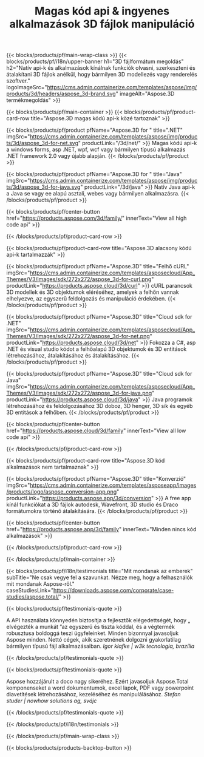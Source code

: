 ﻿---
title: Magas kód api & ingyenes alkalmazások 3D fájlok manipuláció 
weight: 1460
url: /hu/
description: Szerkesztés és konvertálás 3D fájlok létrehozása. Nem 3D modellező szoftver szükséges. Munka geometriával, jelenet hierarchia, megosztás vagy osztott hálók, animál objektumok, hozzá egy célkamera.
---
{{< blocks/products/pf/main-wrap-class >}}
{{< blocks/products/pf/i18n/upper-banner h1="3D fájlformátum megoldás" h2="Natív api-k és alkalmazások kínálnak funkciók olvasni, szerkeszteni és átalakítani 3D fájlok anélkül, hogy bármilyen 3D modellezés vagy renderelés szoftver." logoImageSrc="https://cms.admin.containerize.com/templates/aspose/img/products/3d/headers/aspose_3d-brand.svg" imageAlt="Aspose.3D termékmegoldás" >}}

{{< blocks/products/pf/main-container >}}
{{< blocks/products/pf/product-card-row title="Aspose.3D magas kódú api-k közé tartoznak" >}}

{{< blocks/products/pf/product pfName="Aspose.3D for " title=".NET" imgSrc="https://cms.admin.containerize.com/templates/aspose/img/products/3d/aspose_3d-for-net.svg" productLink="/3d/net/" >}}
Magas kódú api-k a windows forms, asp .NET, wpf, wcf vagy bármilyen típusú alkalmazás .NET framework 2.0 vagy újabb alapján.
{{< /blocks/products/pf/product >}}

{{< blocks/products/pf/product pfName="Aspose.3D for " title="Java" imgSrc="https://cms.admin.containerize.com/templates/aspose/img/products/3d/aspose_3d-for-java.svg" productLink="/3d/java" >}}
Natív Java api-k a Java se vagy ee alapú asztali, webes vagy bármilyen alkalmazásra.
{{< /blocks/products/pf/product >}}

{{< blocks/products/pf/center-button href="https://products.aspose.com/3d/family/" innerText="View all high code api" >}}

{{< /blocks/products/pf/product-card-row >}}

{{< blocks/products/pf/product-card-row title="Aspose.3D alacsony kódú api-k tartalmazzák" >}}

{{< blocks/products/pf/product pfName="Aspose.3D" title="Felhő cURL" imgSrc="https://cms.admin.containerize.com/templates/asposecloud/App_Themes/V3/images/sdk/272x272/aspose_3d-for-curl.png" productLink="https://products.aspose.cloud/3d/curl" >}}
cURL parancsok 3D modellek és 3D objektumok eléréséhez, amelyek a felhőn vannak elhelyezve, az egyszerű feldolgozás és manipuláció érdekében.
{{< /blocks/products/pf/product >}}

{{< blocks/products/pf/product pfName="Aspose.3D" title="Cloud sdk for .NET" imgSrc="https://cms.admin.containerize.com/templates/asposecloud/App_Themes/V3/images/sdk/272x272/aspose_3d-for-net.png" productLink="https://products.aspose.cloud/3d/net" >}}
Fokozza a C#, asp .NET és visual studio kódot a felhőalapú 3D objektumok és 3D entitások létrehozásához, átalakításához és átalakításához.
{{< /blocks/products/pf/product >}}

{{< blocks/products/pf/product pfName="Aspose.3D" title="Cloud sdk for Java" imgSrc="https://cms.admin.containerize.com/templates/asposecloud/App_Themes/V3/images/sdk/272x272/aspose_3d-for-java.png" productLink="https://products.aspose.cloud/3d/java" >}}
Java programok létrehozásához és feldolgozásához 3D doboz, 3D henger, 3D sík és egyéb 3D entitások a felhőben.
{{< /blocks/products/pf/product >}}

{{< blocks/products/pf/center-button href="https://products.aspose.cloud/3d/family" innerText="View all low code api" >}}

{{< /blocks/products/pf/product-card-row >}}

{{< blocks/products/pf/product-card-row title="Aspose.3D kód alkalmazások nem tartalmaznak" >}}

{{< blocks/products/pf/product pfName="Aspose.3D" title="Konverzió" imgSrc="https://cms.admin.containerize.com/templates/asposeapp/images/products/logo/aspose_conversion-app.png" productLink="https://products.aspose.app/3d/conversion" >}}
A free app kínál funkciókat a 3D fájlok autodesk, Wavefront, 3D studio és Draco formátumokra történő átalakítására.
{{< /blocks/products/pf/product >}}

{{< blocks/products/pf/center-button href="https://products.aspose.app/3d/family" innerText="Minden nincs kód alkalmazások" >}}

{{< /blocks/products/pf/product-card-row >}}

{{< /blocks/products/pf/main-container >}}

{{< blocks/products/pf/i18n/testimonials title="Mit mondanak az emberek" subTitle="Ne csak vegye fel a szavunkat. Nézze meg, hogy a felhasználók mit mondanak Aspose-ről." caseStudiesLink="https://downloads.aspose.com/corporate/case-studies/aspose.total/" >}}

{{< blocks/products/pf/testimonials-quote >}}
<p class="first">
 A API használata könnyedén biztosítja a fejlesztők elégedettségét, hogy „ elvégezték a munkát ”az egyszerű és tiszta kóddal, és a végtermék robusztusa boldoggá teszi ügyfeleinket. Minden bizonnyal javasoljuk Aspose minden. Nettó cégek, akik szeretnének dolgozni gyakorlatilag bármilyen típusú fájl alkalmazásaiban.
 <em>
  Igor klafke | w3k tecnologia, brazília
 </em>
</p>

{{< /blocks/products/pf/testimonials-quote >}}

{{< blocks/products/pf/testimonials-quote >}}
<p class="second">
 Aspose hozzájárult a doco nagy sikeréhez. Ezért javasoljuk Aspose.Total komponenseket a word dokumentumok, excel lapok, PDF vagy powerpoint diavetítések létrehozásához, kezeléséhez és manipulálásához.
 <em>
  Stefan studer | nowhow solutions ag, svájc
 </em>
</p>

{{< /blocks/products/pf/testimonials-quote >}}

{{< /blocks/products/pf/i18n/testimonials >}}

{{< /blocks/products/pf/main-wrap-class >}}

{{< blocks/products/products-backtop-button >}}